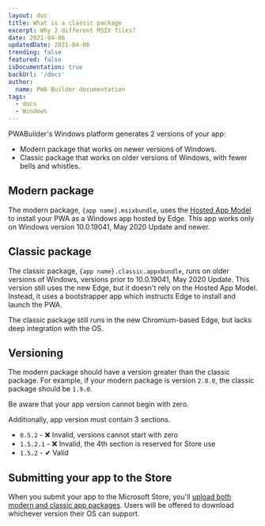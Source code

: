 ```yaml
---
layout: doc
title: What is a classic package
excerpt: Why 2 different MSIX files?
date: 2021-04-06
updatedDate: 2021-04-06
trending: false
featured: false
isDocumentation: true
backUrl: '/docs'
author:
  name: PWA Builder documentation
tags:
  - docs
  - Windows
---
```


PWABuilder's Windows platform generates 2 versions of your app: 

- Modern package that works on newer versions of Windows.
- Classic package that works on older versions of Windows, with fewer bells and whistles.

## Modern package

The modern package, `{app name}.msixbundle`, uses the [Hosted App Model](https://blogs.windows.com/windowsdeveloper/2020/03/19/hosted-app-model/) to install your PWA as a Windows app hosted by Edge. This app works only on Windows version 10.0.19041, May 2020 Update and newer. 

## Classic package

The classic package, `{app name}.classic.appxbundle`, runs on older versions of Windows, versions prior to 10.0.19041, May 2020 Update. This version still uses the new Edge, but it doesn't rely on the Hosted App Model. Instead, it uses a bootstrapper app which instructs Edge to install and launch the PWA.

The classic package still runs in the new Chromium-based Edge, but lacks deep integration with the OS.

## Versioning

The modern package should have a version greater than the classic package. For example, if your modern package is version `2.0.0`, the classic package should be `1.9.0`. 

Be aware that your app version cannot begin with zero.

Additionally, app version must contain 3 sections.

- `0.5.2` - ❌ Invalid, versions cannot start with zero
- `1.5.2.1` - ❌ Invalid, the 4th section is reserved for Store use
- `1.5.2` - ✔ Valid

## Submitting your app to the Store

When you submit your app to the Microsoft Store, you'll [upload both modern and classic app packages](https://github.com/pwa-builder/pwabuilder-windows-chromium-docs/blob/master/publish-new-app.md#add-packages). Users will be offered to download whichever version their OS can support.